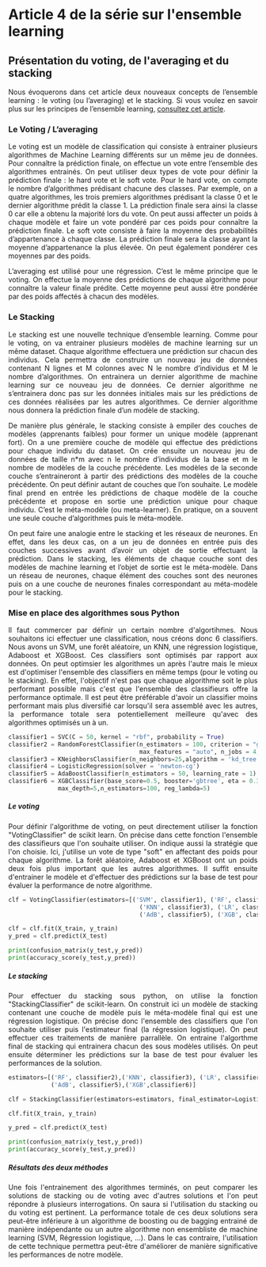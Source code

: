 # Article 4 de la série sur l'ensemble learning
## Présentation du voting, de l'averaging et du stacking

<p align="justify">
Nous évoquerons dans cet article deux nouveaux concepts de l’ensemble learning : le voting (ou l’averaging) et le stacking. 
Si vous voulez en savoir plus sur les principes de l’ensemble learning, 
<a href="https://github.com/Teywa-OZIOL/Article_Data_Science_Katalyse_IS/blob/main/Articles/Serie_1_Article_1_Introduction_Ensemble_Learning.md">consultez cet article</a>.
</p>

### Le Voting / L’averaging 

<p align="justify">
Le voting est un modèle de classification qui consiste à entrainer plusieurs algorithmes de Machine Learning différents sur un même jeu de données. Pour connaître la prédiction finale, on effectue un vote entre l’ensemble des algorithmes entrainés. On peut utiliser deux types de vote pour définir la prédiction finale : le hard vote et le soft vote. Pour le hard vote, on compte le nombre d’algorithmes prédisant chacune des classes. Par exemple, on a quatre algorithmes, les trois premiers algorithmes prédisant la classe 0 et le dernier algorithme prédit la classe 1. La prédiction finale sera ainsi la classe 0 car elle a obtenu la majorité lors du vote. On peut aussi affecter un poids à chaque modèle et faire un vote pondéré par ces poids pour connaître la prédiction finale. Le soft vote consiste à faire la moyenne des probabilités d’appartenance à chaque classe. La prédiction finale sera la classe ayant la moyenne d’appartenance la plus élevée. On peut également pondérer ces moyennes par des poids. 
</p>  

<p align="justify">
L’averaging est utilisé pour une régression. C’est le même principe que le voting. On effectue la moyenne des prédictions de chaque algorithme pour connaître la valeur finale prédite. Cette moyenne peut aussi être pondérée par des poids affectés à chacun des modèles. 
</p>  

### Le Stacking

<p align="justify">
Le stacking est une nouvelle technique d’ensemble learning. Comme pour le voting, on va entrainer plusieurs modèles de machine learning sur un même dataset. Chaque algorithme effectuera une prédiction sur chacun des individus. Cela permettra de construire un nouveau jeu de données contenant N lignes et M colonnes avec N le nombre d’individus et M le nombre d’algorithmes. On entrainera un dernier algorithme de machine learning sur ce nouveau jeu de données. Ce dernier algorithme ne s’entrainera donc pas sur les données initiales mais sur les prédictions de ces données réalisées par les autres algorithmes. Ce dernier algorithme nous donnera la prédiction finale d’un modèle de stacking.
</p>

<p align="justify">
De manière plus générale, le stacking consiste à empiler des couches de modèles (apprenants faibles) pour former un unique modèle (apprenant fort). On a une première couche de modèle qui effectue des prédictions pour chaque individu du dataset. On crée ensuite un nouveau jeu de données de taille n*m avec n le nombre d’individus de la base et m le nombre de modèles de la couche précédente. Les modèles de la seconde couche s’entraineront à partir des prédictions des modèles de la couche précédente. On peut définir autant de couches que l’on souhaite. Le modèle final prend en entrée les prédictions de chaque modèle de la couche précédente et propose en sortie une prédiction unique pour chaque individu. C’est le méta-modèle (ou meta-learner). En pratique, on a souvent une seule couche d’algorithmes puis le méta-modèle.
</p>

<p align="justify">
On peut faire une analogie entre le stacking et les réseaux de neurones. En effet, dans les deux cas, on a un jeu de données en entrée puis des couches successives avant d’avoir un objet de sortie effectuant la prédiction. Dans le stacking, les éléments de chaque couche sont des modèles de machine learning et l’objet de sortie est le méta-modèle. Dans un réseau de neurones, chaque élément des couches sont des neurones puis on a une couche de neurones finales correspondant au méta-modèle pour le stacking.
</p>

### Mise en place des algorithmes sous Python

<p align="justify">
Il faut commercer par définir un certain nombre d'algortihmes. Nous souhaitons ici effectuer une classification, nous créons donc 6 classifiers. Nous avons un SVM, une forêt aléatoire, un KNN, une régression logistique, Adaboost et XGBoost. Ces classifiers sont optimisés par rapport aux données. On peut optimsier les algorithmes un après l'autre mais le mieux est d'optimiser l'ensemble des classifiers en même temps (pour le voting ou le stacking). En effet, l'objectif n'est pas que chaque algorithme soit le plus performant possible mais c'est que l'ensemble des classifieurs offre la performance optimale. Il est peut être préférable d'avoir un classifier moins performant mais plus diversifié car lorsqu'il sera assemblé avec les autres, la performance totale sera potentiellement meilleure qu'avec des algorithmes optimisés un à un.
</p>

```python
classifier1 = SVC(C = 50, kernel = "rbf", probability = True)
classifier2 = RandomForestClassifier(n_estimators = 100, criterion = "gini", max_depth = 10,
                                     max_features = "auto", n_jobs = 4, random_state = 1000)
classifier3 = KNeighborsClassifier(n_neighbors=25,algorithm = 'kd_tree',n_jobs=4) 
classifier4 = LogisticRegression(solver = 'newton-cg')
classifier5 = AdaBoostClassifier(n_estimators = 50, learning_rate = 1)
classifier6 = XGBClassifier(base_score=0.5, booster='gbtree', eta = 0.3, gamma=5,
              max_depth=5,n_estimators=100, reg_lambda=5)
````

##### Le voting

<p align="justify">
Pour définir l'algorithme de voting, on peut directement utiliser la fonction "VotingClassifier" de scikit learn. On précise dans cette fonction l'ensemble des classifieurs que l'on souhaite utiliser. On indique aussi la stratégie que l'on choisie. Ici, j'utilise un vote de type "soft" en affectant des poids pour chaque algorithme. La forêt aléatoire, Adaboost et XGBoost ont un poids deux fois plus important que les autres algorithmes. Il suffit ensuite d'entrainer le modèle et d'effectuer des prédictions sur la base de test pour évaluer la performance de notre algorithme.
</p>

```python
clf = VotingClassifier(estimators=[('SVM', classifier1), ('RF', classifier2), 
                                     ('KNN', classifier3), ('LR', classifier4),
                                     ('AdB', classifier5), ('XGB', classifier6)], voting='soft',weights=[1,2,1,1,2,2])

clf = clf.fit(X_train, y_train)
y_pred = clf.predict(X_test)

print(confusion_matrix(y_test,y_pred))
print(accuracy_score(y_test,y_pred))
````

##### Le stacking

<p align="justify">
Pour effectuer du stacking sous python, on utilise la fonction "StackingClassifier" de scikit-learn. On construit ici un modèle de stacking contenant une couche de modèle puis le méta-modèle final qui est une régression logistique. On précise donc l'ensemble des classifiers que l'on souhaite utiliser puis l'estimateur final (la régression logistique). On peut effectuer ces traitements de manière parrallèle. On entraine l'algorthme final de stacking qui entrainera chacun des sous modèles utilisés. On peut ensuite déterminer les prédictions sur la base de test pour évaluer les performances de la solution.
</p>

```python
estimators=[('RF', classifier2),('KNN', classifier3), ('LR', classifier4),
            ('AdB', classifier5),('XGB',classifier6)]

clf = StackingClassifier(estimators=estimators, final_estimator=LogisticRegression(solver = 'newton-cg'), verbose = 2, n_jobs = 4)

clf.fit(X_train, y_train)

y_pred = clf.predict(X_test)

print(confusion_matrix(y_test,y_pred))
print(accuracy_score(y_test,y_pred))
````

##### Résultats des deux méthodes

<p align="justify">
Une fois l'entrainement des algorithmes terminés, on peut comparer les solutions de stacking ou de voting avec d'autres solutions et l'on peut répondre à plusieurs interrogations. On saura si l'utilisation du stacking ou du voting est pertinent. La performance totale de ces deux solutions sera peut-être inférieure à un algorithme de boosting ou de bagging entrainé de manière indépendante ou un autre algorithme non ensembliste de machine learning (SVM, Régression logistique, ...). Dans le cas contraire, l'utilisation de cette technique permettra peut-être d'améliorer de manière significative les performances de notre modèle.
</p>
